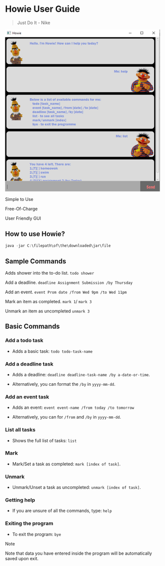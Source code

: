 # Howie User Guide

> Just Do It - Nike
> 
![Ui.png](Ui.png)

Simple to Use

Free-Of-Charge

User Friendly GUI

## How to use Howie?

  ```powershell
  java -jar C:\filepath\of\the\downloaded\jar\file
  ```

## Sample Commands
Adds shower into the to-do list. `todo shower`

Add a deadline. `deadline Assignment Submission /by Thursday`

Add an event. `event Prom date /from Wed 9pm /to Wed 11pm`

Mark an item as completed. `mark 1`/ `mark 3`

Unmark an item as uncompleted `unmark 3`

## Basic Commands

### Add a todo task
- Adds a basic task: `todo todo-task-name`

### Add a deadline task
- Adds a deadline: `deadline deadline-task-name /by a-date-or-time`.

- Alternatively, you can format the `/by` in `yyyy-mm-dd`.

### Add an event task
- Adds an event: `event event-name /from today /to tomorrow`

- Alternatively, you can for `/from` and `/by` in `yyyy-mm-dd`.

### List all tasks
- Shows the full list of tasks: `list`

### Mark
- Mark/Set a task as completed: `mark [index of task]`.

### Unmark
- Unmark/Unset a task as uncompleted: `unmark [index of task]`.

### Getting help
- If you are unsure of all the commands, type: `help`

### Exiting the program
- To exit the program: `bye`
> [!NOTE]
> Note that data you have entered inside the program will be automatically saved upon exit.